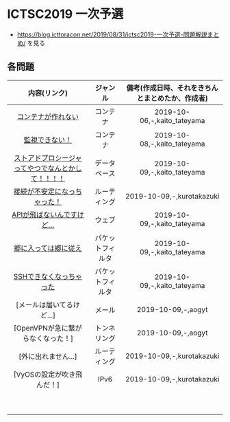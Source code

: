 # ICTSC2019 一次予選
- https://blog.icttoracon.net/2019/08/31/ictsc2019-一次予選-問題解説まとめ/ を見る

## 各問題

| 内容(リンク) | ジャンル | 備考(作成日時、それをきちんとまとめたか、作成者) |
| :--: | :--: | :--: |
| [コンテナが作れない](./container-1/README.md) | コンテナ | 2019-10-06,-,kaito_tateyama |
| [監視できない！](./container-2/README.md) | コンテナ | 2019-10-08,-,kaito_tateyama |
| [ストアドプロシージャってやつでなんとかして！！！！](./db-1/README.md) | データベース | 2019-10-09,-,kaito_tateyama |
| [接続が不安定になっちゃった！](./routing-1/README.md) | ルーティング | 2019-10-09,-,kurotakazuki |
| [APIが飛ばないんですけど…](./web-1/README.md) | ウェブ | 2019-10-09,-,kaito_tateyama |
| [郷に入っては郷に従え](./packetfilter-1/README.md) | パケットフィルタ | 2019-10-09,-,kaito_tateyama |
| [SSHできなくなっちゃった](./packetfilter-2/README.md) | パケットフィルタ | 2019-10-09,-,kaito_tateyama |
| [メールは届いてるけど...] | メール | 2019-10-09,-,aogyt |
| [OpenVPNが急に繋がらなくなった！] | トンネリング | 2019-10-09,-,aogyt |
| [外に出れません...] | ルーティング | 2019-10-09,-,kurotakazuki |
| [VyOSの設定が吹き飛んだ！] | IPv6 | 2019-10-09,-,kurotakazuki |
|  |  |  |
|  |  |  |
|  |  |  |
|  |  |  |
|  |  |  |
|  |  |  |
|  |  |  |
|  |  |  |
|  |  |  |